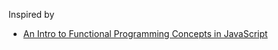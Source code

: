 Inspired by

- [An Intro to Functional Programming Concepts in JavaScript](https://medium.com/@collardeau/intro-to-functional-programming-concepts-in-javascript-b0650773139c#.keqdetibv)
